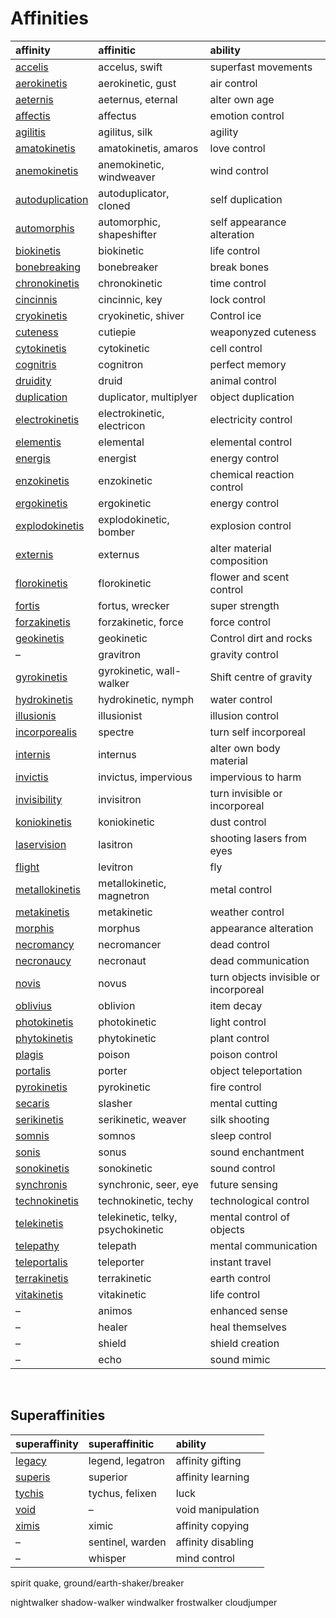 # Affinities

| affinity | affinitic | ability |
| :------- | :-------- | :------ |
| [accelis](affinities/superspeed.md) | accelus, swift | superfast movements |
| [aerokinetis](affinities/aerokinetis.md) | aerokinetic, gust | air control |
| [aeternis](affinities/aeternis.md) | aeternus, eternal | alter own age |
| [affectis](affinities/affectis.md) | affectus | emotion control |
| [agilitis](affinities/agilitis.md) | agilitus, silk | agility |
| [amatokinetis](affinities/amatokinetis.md) | amatokinetis, amaros | love control |
| [anemokinetis](affinities/anemokinetis.md) | anemokinetic, windweaver | wind control |
| [autoduplication](affinities/autoduplication.md) | autoduplicator, cloned | self duplication |
| [automorphis](affinities/metamorphis.md) | automorphic, shapeshifter | self appearance alteration |
| [biokinetis](affinities/biokinetis.md) | biokinetic | life control |
| [bonebreaking](affinities/bonebreaking.md) | bonebreaker | break bones |
| [chronokinetis](affinities/chronokinetis.md) | chronokinetic | time control |
| [cincinnis](affinities/cincinnic.md) | cincinnic, key | lock control |
| [cryokinetis](affinities/cryokinetis.md) | cryokinetic, shiver | Control ice |
| [cuteness](affinities/cuteness.md) | cutiepie | weaponyzed cuteness |
| [cytokinetis](affinities/cytokinetis.md) | cytokinetic | cell control |
| [cognitris](affinities/cognitris.md) | cognitron | perfect memory |
| [druidity](affinities/druidity.md) | druid | animal control |
| [duplication](affinities/duplication.md) | duplicator, multiplyer | object duplication |
| [electrokinetis](affinities/electrokinetis.md) | electrokinetic, electricon | electricity control |
| [elementis](affinities/elementalis.md) | elemental | elemental control |
| [energis](affinities/energis.md) | energist | energy control |
| [enzokinetis](affinities/enzokinetis.md) | enzokinetic | chemical reaction control |
| [ergokinetis](affinities/ergokinetis.md) | ergokinetic | energy control |
| [explodokinetis](affinities/explodokinetis.md) | explodokinetic, bomber | explosion control |
| [externis](affinities/externis.md) | externus | alter material composition |
| [florokinetis](affinities/florokinetis.md) | florokinetic | flower and scent control |
| [fortis](affinities/fortis.md) | fortus, wrecker | super strength |
| [forzakinetis](affinities/forzakinetis.md) | forzakinetic, force | force control |
| [geokinetis](affinities/geokinetis.md) | geokinetic | Control dirt and rocks |
| – | gravitron | gravity control |
| [gyrokinetis](affinities/gyrokinetis.md) | gyrokinetic, wall-walker | Shift centre of gravity |
| [hydrokinetis](affinities/hydrokinetis.md) | hydrokinetic, nymph | water control |
| [illusionis](affinities/illusionis.md) | illusionist | illusion control |
| [incorporealis](affinities/incorporealis.md) | spectre | turn self incorporeal |
| [internis](affinities/internis.md) | internus | alter own body material |
| [invictis](affinities/invictis.md) | invictus, impervious | impervious to harm |
| [invisibility](affinities/invisibility.md) | invisitron | turn invisible or incorporeal |
| [koniokinetis](affinities/koniokinetis.md) | koniokinetic | dust control |
| [laservision](affinities/laservision.md) | lasitron | shooting lasers from eyes |
| [flight](affinities/flight.md) | levitron | fly |
| [metallokinetis](affinities/metallokinetis.md) | metallokinetic, magnetron | metal control |
| [metakinetis](affinities/metakinetis.md) | metakinetic | weather control |
| [morphis](affinities/morphis.md) | morphus | appearance alteration |
| [necromancy](affinities/necromancy.md) | necromancer | dead control |
| [necronaucy](affinities/necronaucy.md) | necronaut | dead communication |
| [novis](affinities/novis.md) | novus | turn objects invisible or incorporeal |
| [oblivius](affinities/oblivius.md) | oblivion | item decay |
| [photokinetis](affinities/photokinetis.md) | photokinetic | light control |
| [phytokinetis](affinities/phytokinetis.md) | phytokinetic | plant control |
| [plagis](affinities/plagis.md) | poison | poison control |
| [portalis](affinities/portalis.md) | porter | object teleportation |
| [pyrokinetis](affinities/pyrokinetis.md) | pyrokinetic | fire control |
| [secaris](affinities/secaris.md) | slasher | mental cutting |
| [serikinetis](affinities/serikinetis.md) | serikinetic, weaver | silk shooting |
| [somnis](affinities/somnis.md) | somnos | sleep control |
| [sonis](affinities/sonis.md) | sonus | sound enchantment |
| [sonokinetis](affinities/sonokinetis.md) | sonokinetic | sound control |
| [synchronis](affinities/synchronis.md) | synchronic, seer, eye | future sensing |
| [technokinetis](affinities/technokinetis.md) | technokinetic, techy | technological control |
| [telekinetis](affinities/telekinetis.md) | telekinetic, telky, psychokinetic | mental control of objects |
| [telepathy](affinities/telepathy.md) | telepath | mental communication |
| [teleportalis](affinities/teleportalis.md) | teleporter | instant travel |
| [terrakinetis](affinities/terrakinetis.md) | terrakinetic | earth control |
| [vitakinetis](affinities/vitakinetis.md) | vitakinetic | life control |
| – | animos | enhanced sense |
| – | healer | heal themselves |
| – | shield | shield creation |
| – | echo | sound mimic |

<br>

## Superaffinities

| superaffinity | superaffinitic | ability |
| :------------ | :------------- | :------ |
| [legacy](affinities/legacy.md) | legend, legatron | affinity gifting |
| [superis](affinities/superis.md) | superior | affinity learning |
| [tychis](affinities/tychis.md) | tychus, felixen | luck |
| [void](affinities/void.md) | – | void manipulation |
| [ximis](affinities/ximic.md) | ximic | affinity copying |
| – | sentinel, warden | affinity disabling |
| – | whisper | mind control |


spirit
quake, ground/earth-shaker/breaker

nightwalker
shadow-walker
windwalker
frostwalker
cloudjumper
